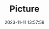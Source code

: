 ---
weight: 1
images:
- /images/edited/214.jpeg
title: Picture
date: 2023-11-11 13:57:58
tags: [luminarneo,work,ILCE7M3,70.0,person]
---